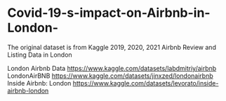 # Covid-19-s-impact-on-Airbnb-in-London-

The original dataset is from Kaggle 2019, 2020, 2021 Airbnb Review and Listing Data in London

London Airbnb Data https://www.kaggle.com/datasets/labdmitriy/airbnb         
LondonAirBNB https://www.kaggle.com/datasets/jinxzed/londonairbnb            
Inside Airbnb: London https://www.kaggle.com/datasets/levorato/inside-airbnb-london         
